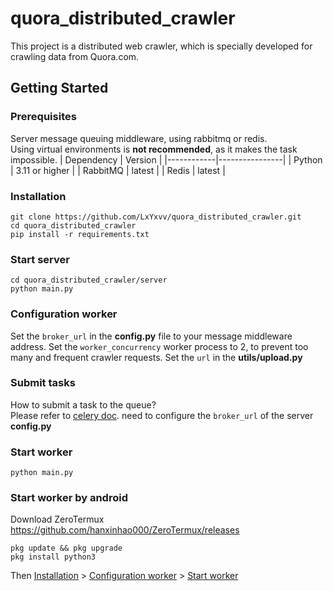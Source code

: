 # quora_distributed_crawler 
This project is a distributed web crawler, which is specially developed for crawling data from Quora.com.

## Getting Started
### Prerequisites
Server message queuing middleware, using rabbitmq or redis.<br>
Using virtual environments is **not recommended**, as it makes the task impossible.
| Dependency | Version        |
|------------|----------------|
| Python     | 3.11 or higher |
| RabbitMQ   | latest         |
| Redis      | latest         |

### Installation
```
git clone https://github.com/LxYxvv/quora_distributed_crawler.git
cd quora_distributed_crawler
pip install -r requirements.txt
```

### Start server
```
cd quora_distributed_crawler/server
python main.py
```

### Configuration worker
Set the `broker_url` in the **config.py** file to your message middleware address.
Set the `worker_concurrency` worker process to 2, to prevent too many and frequent crawler requests.
Set the `url` in the **utils/upload.py**

### Submit tasks
How to submit a task to the queue?<br />
Please refer to [celery doc](https://docs.celeryq.dev/en/stable/userguide/calling.html). need to configure the  `broker_url` of the server **config.py**

### Start worker
```
python main.py
```
### Start worker by android
Download ZeroTermux https://github.com/hanxinhao000/ZeroTermux/releases
```
pkg update && pkg upgrade
pkg install python3
```
Then [Installation](#installation) > [Configuration worker](#configuration-worker) > [Start worker](#start-worker)

